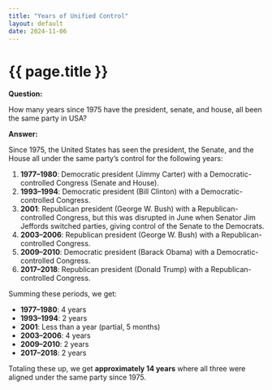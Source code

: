 ```yaml
---
title: "Years of Unified Control"
layout: default
date: 2024-11-06
---
```


# {{ page.title }}

**Question:** 

How many years since 1975 have the president, senate, and house, all been the same party in USA?

**Answer:**

Since 1975, the United States has seen the president, the Senate, and the House all under the same party’s control for the following years:

1. **1977–1980**: Democratic president (Jimmy Carter) with a Democratic-controlled Congress (Senate and House).
2. **1993–1994**: Democratic president (Bill Clinton) with a Democratic-controlled Congress.
3. **2001**: Republican president (George W. Bush) with a Republican-controlled Congress, but this was disrupted in June when Senator Jim Jeffords switched parties, giving control of the Senate to the Democrats.
4. **2003–2006**: Republican president (George W. Bush) with a Republican-controlled Congress.
5. **2009–2010**: Democratic president (Barack Obama) with a Democratic-controlled Congress.
6. **2017–2018**: Republican president (Donald Trump) with a Republican-controlled Congress.

Summing these periods, we get:

- **1977–1980**: 4 years
- **1993–1994**: 2 years
- **2001**: Less than a year (partial, 5 months)
- **2003–2006**: 4 years
- **2009–2010**: 2 years
- **2017–2018**: 2 years

Totaling these up, we get **approximately 14 years** where all three were aligned under the same party since 1975.
